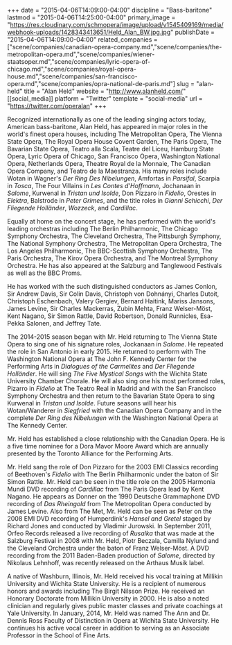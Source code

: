 +++
date = "2015-04-06T14:09:00-04:00"
discipline = "Bass-baritone"
lastmod = "2015-04-06T14:25:00-04:00"
primary_image = "https://res.cloudinary.com/schmopera/image/upload/v1545409169/media/webhook-uploads/1428343413651/Held_Alan_BW.jpg.jpg"
publishDate = "2015-04-06T14:09:00-04:00"
related_companies = ["scene/companies/canadian-opera-company.md","scene/companies/the-metropolitan-opera.md","scene/companies/wiener-staatsoper.md","scene/companies/lyric-opera-of-chicago.md","scene/companies/royal-opera-house.md","scene/companies/san-francisco-opera.md","scene/companies/opra-national-de-paris.md"]
slug = "alan-held"
title = "Alan Held"
website = "http://www.alanheld.com/"
[[social_media]]
platform = "Twitter"
template = "social-media"
url = "https://twitter.com/operalan"
+++

<p>
	Recognized internationally as one of the leading singing actors today, American bass-baritone, Alan Held, has appeared in major roles in the world's finest opera houses, including The Metropolitan Opera, The Vienna State Opera, The Royal Opera House Covent Garden, The Paris Opera, The Bavarian State Opera, Teatro alla Scala, Teatre del Liceu, Hamburg State Opera, Lyric Opera of Chicago, San Francisco Opera, Washington National Opera, Netherlands Opera, Theatre Royal de la Monnaie, The Canadian Opera Company, and Teatro de la Maestranza. His many roles include Wotan in Wagner's <em>Der Ring Des Nibelungen</em>, Amfortas in <em>Parsifal</em>, Scarpia in <em>Tosca</em>, The Four Villains in <em>Les Contes d'Hoffmann</em>, Jochanaan in <em>Salome</em>, Kurwenal in <em>Tristan und Isolde</em>, Don Pizzaro in <em>Fidelio</em>, Orestes in <em>Elektra</em>, Balstrode in <em>Peter Grimes</em>, and the title roles in <em>Gianni Schicchi</em>, <em>Der Fliegende Holländer</em>, <em>Wozzeck</em>, and <em>Cardillac</em>.
</p>
<p>
	Equally at home on the concert stage, he has performed with the world's leading orchestras including The Berlin Philharmonic, The Chicago Symphony Orchestra, The Cleveland Orchestra, The Pittsburgh Symphony, The National Symphony Orchestra, The Metropolitan Opera Orchestra, The Los Angeles Philharmonic, The BBC-Scottish Symphony Orchestra, The Paris Orchestra, The Kirov Opera Orchestra, and The Montreal Symphony Orchestra. He has also appeared at the Salzburg and Tanglewood Festivals as well as the BBC Proms.
</p>
<p>
	He has worked with the such distinguished conductors as James Conlon, Sir Andrew Davis, Sir Colin Davis, Christoph von Dohnányi, Charles Dutoit, Christoph Eschenbach, Valery Gergiev, Bernard Haitink, Mariss Jansons, James Levine, Sir Charles Mackerras, Zubin Mehta, Franz Welser-Möst, Kent Nagano, Sir Simon Rattle, David Robertson, Donald Runnicles, Esa-Pekka Salonen, and Jeffrey Tate.
</p>
<p>
	The 2014-2015 season began with Mr. Held returning to The Vienna State Opera to sing one of his signature roles, Jockanaan in <em>Salome</em>. He repeated the role in San Antonio in early 2015. He returned to perform with The Washington National Opera at The John F. Kennedy Center for the Performing Arts in <em>Dialogues of the Carmelites</em> and <em>Der Fliegende Holländer</em>. He will sing <em>The Five Mystical Songs</em> with the Wichita State University Chamber Chorale. He will also sing one his most performed roles, Pizarro in <em>Fidelio</em> at The Teatro Real in Madrid and with the San Francisco Symphony Orchestra and then return to the Bavarian State Opera to sing Kurwenal in <em>Tristan und Isolde</em>. Future seasons will hear his Wotan/Wanderer in <em>Siegfried</em> with the Canadian Opera Company and in the complete <em>Der Ring des Nibelungen</em> with the Washington National Opera at The Kennedy Center.
</p>
<p>
	Mr. Held has established a close relationship with the Canadian Opera. He is a five time nominee for a Dora Mavor Moore Award which are annually presented by the Toronto Alliance for the Performing Arts.
</p>
<p>
	Mr. Held sang the role of Don Pizzaro for the 2003 EMI Classics recording of Beethoven's <em>Fidelio</em> with The Berlin Philharmonic under the baton of Sir Simon Rattle. Mr. Held can be seen in the title role on the 2005 Harmonia Mundi DVD recording of <em>Cardillac</em> from The Paris Opera lead by Kent Nagano. He appears as Donner on the 1990 Deutsche Grammaphone DVD recording of <em>Das Rheingold</em> from The Metropolitan Opera conducted by James Levine. Also from The Met, Mr. Held can be seen as Peter on the 2008 EMI DVD recording of Humperdink's <em>Hansel and Gretel</em> staged by Richard Jones and conducted by Vladimir Jurowski. In September 2011, Orfeo Records released a live recording of <em>Rusalka</em> that was made at the Salzburg Festival in 2008 with Mr. Held, Piotr Beczala, Camilla Nylund and the Cleveland Orchestra under the baton of Franz Welser-Möst. A DVD recording from the 2011 Baden-Baden production of <em>Salome</em>, directed by Nikolaus Lehnhoff, was recently released on the Arthaus Musik label.
</p>
<p>
	A native of Washburn, Illinois, Mr. Held received his vocal training at Millikin University and Wichita State University. He is a recipient of numerous honors and awards including The Birgit Nilsson Prize. He received an Honorary Doctorate from Millikin University in 2000. He is also a noted clinician and regularly gives public master classes and private coachings at Yale University. In January, 2014, Mr. Held was named The Ann and Dr. Dennis Ross Faculty of Distinction in Opera at Wichita State University. He continues his active vocal career in addition to serving as an Associate Professor in the School of Fine Arts.<br>
</p>
